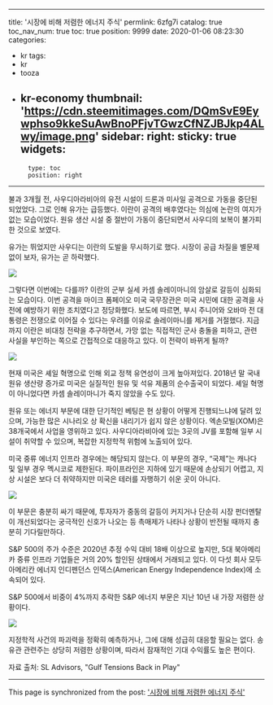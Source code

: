 
---
title: '시장에 비해 저렴한 에너지 주식'
permlink: 6zfg7i
catalog: true
toc_nav_num: true
toc: true
position: 9999
date: 2020-01-06 08:23:30
categories:
- kr
tags:
- kr
- tooza
- kr-economy
thumbnail: 'https://cdn.steemitimages.com/DQmSvE9Eywphso9kkeSuAwBnoPFjvTGwzCfNZJBJkp4ALwy/image.png'
sidebar:
    right:
        sticky: true
widgets:
    -
        type: toc
        position: right
---


불과 3개월 전, 사우디아라비아의 유전 시설이 드론과 미사일 공격으로 가동을 중단된 되었었다. 그로 인해 유가는 급등했다. 이란이 공격의 배후였다는 의심에 논란의 여지가 없는 모습이었다. 원유 생산 시설 중 절반이 가동이 중단되면서 사우디의 보복이 불가피한 것으로 보였다. 

유가는 뛰었지만 사우디는 이란의 도발을 무시하기로 했다. 시장이 공급 차질을 별문제 없이 보자, 유가는 곧 하락했다.

![](https://cdn.steemitimages.com/DQmSvE9Eywphso9kkeSuAwBnoPFjvTGwzCfNZJBJkp4ALwy/image.png)

그렇다면 이번에는 다를까? 이란의 군부 실세 카셈 솔레이마니의 암살로 갈등이 심화되는 모습이다. 이번 공격을 마이크 폼페이오 미국 국무장관은 미국 시민에 대한 공격을 사전에 예방하기 위한 조치였다고 정당화했다. 보도에 따르면, 부시 주니어와 오바마 전 대통령은 전쟁으로 이어질 수 있다는 우려를 이유로 솔레이마니를 제거를 거절했다. 지금까지 이란은 비대칭 전략을 추구하면서, 가망 없는 직접적인 군사 충돌을 피하고, 관련 사실을 부인하는 쪽으로 간접적으로 대응하고 있다. 이 전략이 바뀌게 될까?

![](https://cdn.steemitimages.com/DQmYt1tycrPsstEcuWqcqxgDdzVZgyuEUgVHbh64tFz2Xyo/image.png)

현재 미국은 셰일 혁명으로 인해 외교 정책 유연성이 크게 높아져있다. 2018년 말 국내 원유 생산량 증가로 미국은 실질적인 원유 및 석유 제품의 순수출국이 되었다. 셰일 혁명이 아니었다면 카셈 솔레이마니가 죽지 않았을 수도 있다. 

원유 또는 에너지 부문에 대한 단기적인 베팅은 현 상황이 어떻게 진행되느냐에 달려 있으며, 가능한 많은 시나리오 상 확신을 내리기가 쉽지 않은 상황이다. 엑손모빌(XOM)은 38개국에서 사업을 영위하고 있다. 사우디아라비아에 있는 3곳의 JV를 포함해 일부 시설이 취약할 수 있으며, 복잡한 지정학적 위험에 노출되어 있다.  

미국 중류 에너지 인프라 경우에는 해당되지 않는다. 이 부문의 경우, “국제”는 캐나다 및 일부 경우 멕시코로 제한된다. 파이프라인은 지하에 있기 때문에 손상되기 어렵고, 지상 시설은 보다 더 취약하지만 미국은 테러를 자행하기 쉬운 곳이 아니다.

![](https://cdn.steemitimages.com/DQmec1eaDUBBDvmQm5GDZLJuMhxuAawMkJ1D1Kq3d3sqqRK/image.png)

이 부문은 충분히 싸기 때문에, 투자자가 중동의 갈등이 커지거나 단순히 시장 펀더멘탈이 개선되었다는 궁극적인 신호가 나오는 등 촉매제가 나타나 상황이 반전될 때까지 충분히 기다릴만하다.  

S&P 500의 주가 수준은 2020년 추정 수익 대비 18배 이상으로 높지만, 5대 북아메리카 중류 인프라 기업들은 거의 20% 할인된 상태에서 거래되고 있다. 이 다섯 회사 모두 아메리칸 에너지 인디펜던스 인덱스(American Energy Independence Index)에 소속되어 있다. 

S&P 500에서 비중이 4%까지 추락한 S&P 에너지 부문은 지난 10년 내 가장 저렴한 상황이다. 

![](https://cdn.steemitimages.com/DQmazj7DRXWCuQsmjHjUQnvwmvsyPqiKPN9Tqdh3K1DstHh/image.png)

지정학적 사건의 파괴력을 정확히 예측하거나, 그에 대해 성급히 대응할 필요는 없다. 송유관 관련주는 상당히 저렴한 상황이며, 따라서 잠재적인 기대 수익률도 높은 편이다.  

자료 출처: SL Advisors, "Gulf Tensions Back in Play"

- - -

This page is synchronized from the post: ['시장에 비해 저렴한 에너지 주식'](https://steemit.com/@pius.pius/6zfg7i)
